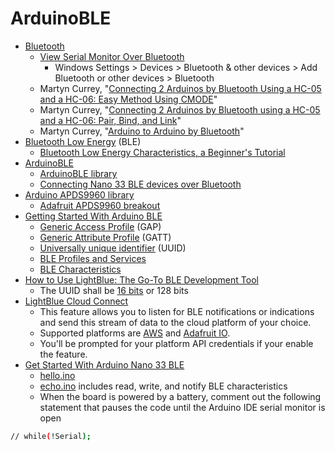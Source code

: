 # ArduinoBLE
* [Bluetooth](https://en.wikipedia.org/wiki/Bluetooth)
  * [View Serial Monitor Over Bluetooth](https://create.arduino.cc/projecthub/millerman4487/view-serial-monitor-over-bluetooth-fbb0e5)
    * Windows Settings > Devices > Bluetooth & other devices > Add Bluetooth or other devices > Bluetooth
  * Martyn Currey, "[Connecting 2 Arduinos by Bluetooth Using a HC-05 and a HC-06: Easy Method Using CMODE](http://www.martyncurrey.com/connecting-2-arduinos-by-bluetooth-using-a-hc-05-and-a-hc-06-easy-method-using-cmode/)"
  * Martyn Currey, "[Connecting 2 Arduinos by Bluetooth using a HC-05 and a HC-06: Pair, Bind, and Link](http://www.martyncurrey.com/connecting-2-arduinos-by-bluetooth-using-a-hc-05-and-a-hc-06-pair-bind-and-link/)"
  * Martyn Currey, "[Arduino to Arduino by Bluetooth](http://www.martyncurrey.com/arduino-to-arduino-by-bluetooth/)"
* [Bluetooth Low Energy](https://en.wikipedia.org/wiki/Bluetooth_Low_Energy) (BLE)
  * [Bluetooth Low Energy Characteristics, a Beginner's Tutorial](https://devzone.nordicsemi.com/guides/short-range-guides/b/bluetooth-low-energy/posts/ble-characteristics-a-beginners-tutorial)
* [ArduinoBLE](https://github.com/arduino-libraries/ArduinoBLE)
  * [ArduinoBLE library](https://www.arduino.cc/reference/en/libraries/arduinoble/)
  * [Connecting Nano 33 BLE devices over Bluetooth](https://docs.arduino.cc/tutorials/nano-33-ble-sense/ble-device-to-device)
* [Arduino APDS9960 library](https://github.com/arduino-libraries/Arduino_APDS9960)
  * [Adafruit APDS9960 breakout](https://learn.adafruit.com/adafruit-apds9960-breakout)
* [Getting Started With Arduino BLE](https://create.arduino.cc/projecthub/monica/getting-started-with-bluetooth-low-energy-ble-ab4c94)
  * [Generic Access Profile](https://learn.adafruit.com/introduction-to-bluetooth-low-energy/gap) (GAP)
  * [Generic Attribute Profile](https://learn.adafruit.com/introduction-to-bluetooth-low-energy/gatt) (GATT)
  * [Universally unique identifier](https://en.wikipedia.org/wiki/Universally_unique_identifier) (UUID)
  * [BLE Profiles and Services](https://www.bluetooth.com/specifications/specs/)
  * [BLE Characteristics](https://www.bluetooth.com/specifications/assigned-numbers/)
* [How to Use LightBlue: The Go-To BLE Development Tool](https://punchthrough.com/lightblue-features/)
  * The UUID shall be [16 bits](https://btprodspecificationrefs.blob.core.windows.net/assigned-values/16-bit%20UUID%20Numbers%20Document.pdf) or 128 bits
* [LightBlue Cloud Connect](https://punchthrough.com/introducing-cloud-connect-for-lightblue-explorer/)
  * This feature allows you to listen for BLE notifications or indications and send this stream of data to the cloud platform of your choice.
  * Supported platforms are [AWS](https://punchthrough.com/setting-up-aws-iot-with-lightblue-cloud-connect/) and [Adafruit IO](https://punchthrough.com/setting-up-adafruit-io-with-lightblue-cloud-connect/).
  * You'll be prompted for your platform API credentials if your enable the feature.
* [Get Started With Arduino Nano 33 BLE](https://www.okdo.com/getting-started/get-started-with-arduino-nano-33-ble/)
  * [hello.ino](/lesson6/xiao/ArduinoBLE/hello.ino)
  * [echo.ino](/lesson6/xiao/ArduinoBLE/echo.ino) includes read, write, and notify BLE characteristics
  * When the board is powered by a battery, comment out the following statement that pauses the code until the Arduino IDE serial monitor is open
```sh
// while(!Serial);
```

